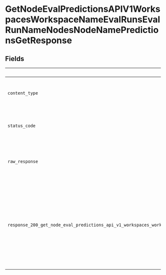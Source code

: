 # GetNodeEvalPredictionsAPIV1WorkspacesWorkspaceNameEvalRunsEvalRunNameNodesNodeNamePredictionsGetResponse


## Fields

| Field                                                                                                                                                                                                                                                                                              | Type                                                                                                                                                                                                                                                                                               | Required                                                                                                                                                                                                                                                                                           | Description                                                                                                                                                                                                                                                                                        |
| -------------------------------------------------------------------------------------------------------------------------------------------------------------------------------------------------------------------------------------------------------------------------------------------------- | -------------------------------------------------------------------------------------------------------------------------------------------------------------------------------------------------------------------------------------------------------------------------------------------------- | -------------------------------------------------------------------------------------------------------------------------------------------------------------------------------------------------------------------------------------------------------------------------------------------------- | -------------------------------------------------------------------------------------------------------------------------------------------------------------------------------------------------------------------------------------------------------------------------------------------------- |
| `content_type`                                                                                                                                                                                                                                                                                     | *str*                                                                                                                                                                                                                                                                                              | :heavy_check_mark:                                                                                                                                                                                                                                                                                 | HTTP response content type for this operation                                                                                                                                                                                                                                                      |
| `status_code`                                                                                                                                                                                                                                                                                      | *int*                                                                                                                                                                                                                                                                                              | :heavy_check_mark:                                                                                                                                                                                                                                                                                 | HTTP response status code for this operation                                                                                                                                                                                                                                                       |
| `raw_response`                                                                                                                                                                                                                                                                                     | [requests.Response](https://requests.readthedocs.io/en/latest/api/#requests.Response)                                                                                                                                                                                                              | :heavy_check_mark:                                                                                                                                                                                                                                                                                 | Raw HTTP response; suitable for custom response parsing                                                                                                                                                                                                                                            |
| `response_200_get_node_eval_predictions_api_v1_workspaces_workspace_name_eval_runs_eval_run_name_nodes_node_name_predictions_get`                                                                                                                                                                  | [Optional[Union[components.EvalPredictionsResponse, str]]](../../models/operations/getnodeevalpredictionsapiv1workspacesworkspacenameevalrunsevalrunnamenodesnodenamepredictionsgetresponse200getnodeevalpredictionsapiv1workspacesworkspacenameevalrunsevalrunnamenodesnodenamepredictionsget.md) | :heavy_minus_sign:                                                                                                                                                                                                                                                                                 | These are the predicted answers for the node you chose. If you added 'text/csv' in the `accept` header, they're returned as a CSV file.                                                                                                                                                            |